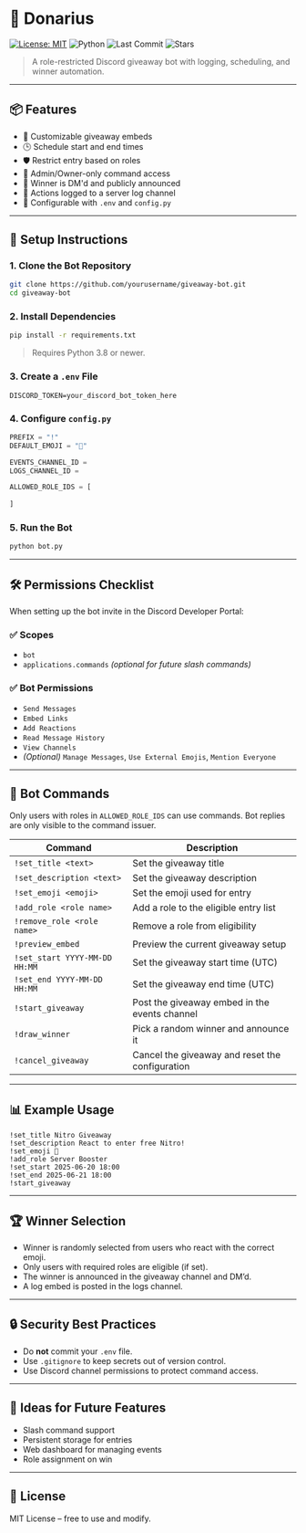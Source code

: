 # 🎁 Donarius

[![License: MIT](https://img.shields.io/badge/License-MIT-blue.svg)](LICENSE)
![Python](https://img.shields.io/badge/python-3.8%2B-blue)
![Last Commit](https://img.shields.io/github/last-commit/TheeMrK/Donarius)
![Stars](https://img.shields.io/github/stars/TheeMrK/Donarius?style=social)

> A role-restricted Discord giveaway bot with logging, scheduling, and winner automation.


---

## 📦 Features

- 🎉 Customizable giveaway embeds
- 🕒 Schedule start and end times
- 🛡️ Restrict entry based on roles
- 🔐 Admin/Owner-only command access
- 🔔 Winner is DM'd and publicly announced
- 📜 Actions logged to a server log channel
- 📁 Configurable with `.env` and `config.py`

---

## 🚀 Setup Instructions

### 1. Clone the Bot Repository

```bash
git clone https://github.com/yourusername/giveaway-bot.git
cd giveaway-bot
```

### 2. Install Dependencies

```bash
pip install -r requirements.txt
```

> Requires Python 3.8 or newer.

### 3. Create a `.env` File

```env
DISCORD_TOKEN=your_discord_bot_token_here
```

### 4. Configure `config.py`

```python
PREFIX = "!"
DEFAULT_EMOJI = "🎉"

EVENTS_CHANNEL_ID = 
LOGS_CHANNEL_ID =

ALLOWED_ROLE_IDS = [
    
]
```

### 5. Run the Bot

```bash
python bot.py
```

---

## 🛠 Permissions Checklist

When setting up the bot invite in the Discord Developer Portal:

### ✅ Scopes
- `bot`
- `applications.commands` *(optional for future slash commands)*

### ✅ Bot Permissions
- `Send Messages`
- `Embed Links`
- `Add Reactions`
- `Read Message History`
- `View Channels`
- *(Optional)* `Manage Messages`, `Use External Emojis`, `Mention Everyone`

---

## 📜 Bot Commands

Only users with roles in `ALLOWED_ROLE_IDS` can use commands. Bot replies are only visible to the command issuer.

| Command                            | Description                                             |
|------------------------------------|---------------------------------------------------------|
| `!set_title <text>`                | Set the giveaway title                                  |
| `!set_description <text>`          | Set the giveaway description                            |
| `!set_emoji <emoji>`               | Set the emoji used for entry                            |
| `!add_role <role name>`            | Add a role to the eligible entry list                   |
| `!remove_role <role name>`         | Remove a role from eligibility                          |
| `!preview_embed`                   | Preview the current giveaway setup                      |
| `!set_start YYYY-MM-DD HH:MM`      | Set the giveaway start time (UTC)                       |
| `!set_end YYYY-MM-DD HH:MM`        | Set the giveaway end time (UTC)                         |
| `!start_giveaway`                  | Post the giveaway embed in the events channel           |
| `!draw_winner`                     | Pick a random winner and announce it                    |
| `!cancel_giveaway`                 | Cancel the giveaway and reset the configuration         |

---

## 📊 Example Usage

```text
!set_title Nitro Giveaway
!set_description React to enter free Nitro!
!set_emoji 🎉
!add_role Server Booster
!set_start 2025-06-20 18:00
!set_end 2025-06-21 18:00
!start_giveaway
```

---

## 🏆 Winner Selection

- Winner is randomly selected from users who react with the correct emoji.
- Only users with required roles are eligible (if set).
- The winner is announced in the giveaway channel and DM’d.
- A log embed is posted in the logs channel.

---

## 🔒 Security Best Practices

- Do **not** commit your `.env` file.
- Use `.gitignore` to keep secrets out of version control.
- Use Discord channel permissions to protect command access.

---

## 🧪 Ideas for Future Features

- Slash command support
- Persistent storage for entries
- Web dashboard for managing events
- Role assignment on win

---

## 📄 License

MIT License – free to use and modify.
